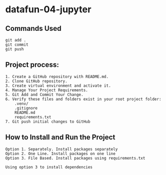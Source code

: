 # datafun-04-jupyter


## Commands Used

```
git add .
git commit
git push
```

## Project process:
```
1. Create a GitHub repository with README.md.
2. Clone GitHub repository.
3. Create virtual environment and activate it.
4. Manage Your Project Requirements.
5. Git Add and Commit Your Change.
6. Verify these files and folders exist in your root project folder:
    .venv/
    .gitignore 
    README.md
    requirements.txt
7. Git push initial changes to GitHub
```

##  How to Install and Run the Project
```
Option 1. Separately. Install packages separately
Option 2. One Line. Install packages on one line
Option 3. File Based. Install packages using requirements.txt
```
``` 
Using option 3 to install dependencies
```